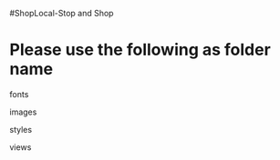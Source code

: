 #ShopLocal-Stop and Shop

Please use the following as folder name
========================================

fonts

images

styles

views
